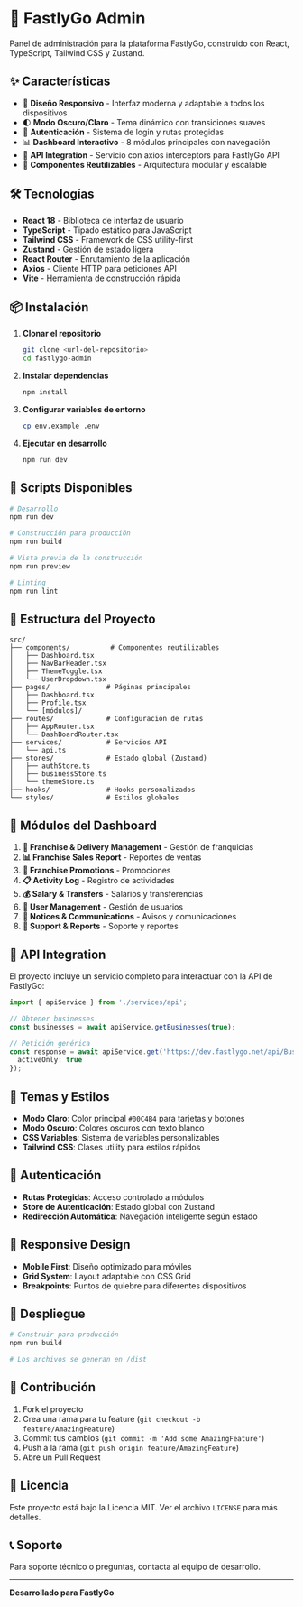 # 🚀 FastlyGo Admin

Panel de administración para la plataforma FastlyGo, construido con React, TypeScript, Tailwind CSS y Zustand.

## ✨ Características

- 🎨 **Diseño Responsivo** - Interfaz moderna y adaptable a todos los dispositivos
- 🌓 **Modo Oscuro/Claro** - Tema dinámico con transiciones suaves
- 🔐 **Autenticación** - Sistema de login y rutas protegidas
- 📊 **Dashboard Interactivo** - 8 módulos principales con navegación
- 🔌 **API Integration** - Servicio con axios interceptors para FastlyGo API
- 📱 **Componentes Reutilizables** - Arquitectura modular y escalable

## 🛠️ Tecnologías

- **React 18** - Biblioteca de interfaz de usuario
- **TypeScript** - Tipado estático para JavaScript
- **Tailwind CSS** - Framework de CSS utility-first
- **Zustand** - Gestión de estado ligera
- **React Router** - Enrutamiento de la aplicación
- **Axios** - Cliente HTTP para peticiones API
- **Vite** - Herramienta de construcción rápida

## 📦 Instalación

1. **Clonar el repositorio**
   ```bash
   git clone <url-del-repositorio>
   cd fastlygo-admin
   ```

2. **Instalar dependencias**
   ```bash
   npm install
   ```

3. **Configurar variables de entorno**
   ```bash
   cp env.example .env
   ```

4. **Ejecutar en desarrollo**
   ```bash
   npm run dev
   ```

## 🚀 Scripts Disponibles

```bash
# Desarrollo
npm run dev

# Construcción para producción
npm run build

# Vista previa de la construcción
npm run preview

# Linting
npm run lint
```

## 📁 Estructura del Proyecto

```
src/
├── components/          # Componentes reutilizables
│   ├── Dashboard.tsx
│   ├── NavBarHeader.tsx
│   ├── ThemeToggle.tsx
│   └── UserDropdown.tsx
├── pages/              # Páginas principales
│   ├── Dashboard.tsx
│   ├── Profile.tsx
│   └── [módulos]/
├── routes/             # Configuración de rutas
│   ├── AppRouter.tsx
│   └── DashBoardRouter.tsx
├── services/           # Servicios API
│   └── api.ts
├── stores/             # Estado global (Zustand)
│   ├── authStore.ts
│   ├── businessStore.ts
│   └── themeStore.ts
├── hooks/              # Hooks personalizados
└── styles/             # Estilos globales
```

## 🎯 Módulos del Dashboard

1. **🏪 Franchise & Delivery Management** - Gestión de franquicias
2. **📊 Franchise Sales Report** - Reportes de ventas
3. **📢 Franchise Promotions** - Promociones
4. **📋 Activity Log** - Registro de actividades
5. **💰 Salary & Transfers** - Salarios y transferencias
6. **👥 User Management** - Gestión de usuarios
7. **📢 Notices & Communications** - Avisos y comunicaciones
8. **🎯 Support & Reports** - Soporte y reportes

## 🔌 API Integration

El proyecto incluye un servicio completo para interactuar con la API de FastlyGo:

```typescript
import { apiService } from './services/api';

// Obtener businesses
const businesses = await apiService.getBusinesses(true);

// Petición genérica
const response = await apiService.get('https://dev.fastlygo.net/api/Business', {
  activeOnly: true
});
```

## 🎨 Temas y Estilos

- **Modo Claro**: Color principal `#00C4B4` para tarjetas y botones
- **Modo Oscuro**: Colores oscuros con texto blanco
- **CSS Variables**: Sistema de variables personalizables
- **Tailwind CSS**: Clases utility para estilos rápidos

## 🔐 Autenticación

- **Rutas Protegidas**: Acceso controlado a módulos
- **Store de Autenticación**: Estado global con Zustand
- **Redirección Automática**: Navegación inteligente según estado

## 📱 Responsive Design

- **Mobile First**: Diseño optimizado para móviles
- **Grid System**: Layout adaptable con CSS Grid
- **Breakpoints**: Puntos de quiebre para diferentes dispositivos

## 🚀 Despliegue

```bash
# Construir para producción
npm run build

# Los archivos se generan en /dist
```

## 🤝 Contribución

1. Fork el proyecto
2. Crea una rama para tu feature (`git checkout -b feature/AmazingFeature`)
3. Commit tus cambios (`git commit -m 'Add some AmazingFeature'`)
4. Push a la rama (`git push origin feature/AmazingFeature`)
5. Abre un Pull Request

## 📄 Licencia

Este proyecto está bajo la Licencia MIT. Ver el archivo `LICENSE` para más detalles.

## 📞 Soporte

Para soporte técnico o preguntas, contacta al equipo de desarrollo.

---

**Desarrollado para FastlyGo**